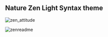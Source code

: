 ## Nature Zen Light Syntax theme

![zen_attitude](https://cloud.githubusercontent.com/assets/6399202/8641069/e6796100-28e3-11e5-97f8-124f9e4d4a67.jpg)

![zenreadme](https://cloud.githubusercontent.com/assets/6399202/8641064/b8bce12e-28e3-11e5-9bc1-bee944bdd227.jpg)
